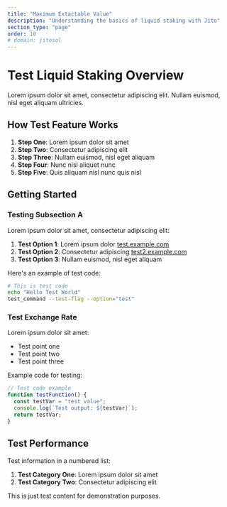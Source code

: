```yaml
---
title: "Maximum Extactable Value"
description: "Understanding the basics of liquid staking with Jito"
section_type: "page"
order: 10
# domain: jitosol
---
```


# Test Liquid Staking Overview

Lorem ipsum dolor sit amet, consectetur adipiscing elit. Nullam euismod, nisl eget aliquam ultricies.

## How Test Feature Works

1. **Step One**: Lorem ipsum dolor sit amet
2. **Step Two**: Consectetur adipiscing elit
3. **Step Three**: Nullam euismod, nisl eget aliquam
4. **Step Four**: Nunc nisl aliquet nunc
5. **Step Five**: Quis aliquam nisl nunc quis nisl

## Getting Started

### Testing Subsection A

Lorem ipsum dolor sit amet, consectetur adipiscing elit:

1. **Test Option 1**: Lorem ipsum dolor [test.example.com](https://test.example.com)
2. **Test Option 2**: Consectetur adipiscing [test2.example.com](https://test2.example.com)
3. **Test Option 3**: Nullam euismod, nisl eget aliquam

Here's an example of test code:

```bash
# This is test code
echo "Hello Test World"
test_command --test-flag --option="test"
```

### Test Exchange Rate

Lorem ipsum dolor sit amet:

- Test point one
- Test point two 
- Test point three

Example code for testing:

```javascript
// Test code example
function testFunction() {
  const testVar = "test value";
  console.log(`Test output: ${testVar}`);
  return testVar;
}
```

## Test Performance

Test information in a numbered list:

1. **Test Category One**: Lorem ipsum dolor sit amet
2. **Test Category Two**: Consectetur adipiscing elit

This is just test content for demonstration purposes. 